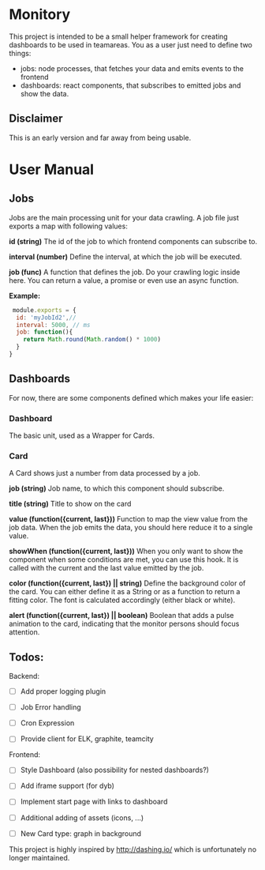Monitory
=============

This project is intended to be a small helper framework for creating dashboards to be used in teamareas.
You as a user just need to define two things: 
* jobs: node processes, that fetches your data and emits events to the frontend 
* dashboards: react components, that subscribes to emitted jobs and show the data.

Disclaimer
------------
This is an early version and far away from being usable. 

User Manual
===========

Jobs
------
Jobs are the main processing unit for your data crawling. A job file just exports a map with following values:

**id (string)**
The id of the job to which frontend components can subscribe to. 

**interval (number)**
Define the interval, at which the job will be executed.

**job (func)**
A function that defines the job. Do your crawling logic inside here. You can return a value, a promise or even use an async function.


**Example:** 
```javascript 1.8
 module.exports = {
  id: 'myJobId2',// 
  interval: 5000, // ms 
  job: function(){
    return Math.round(Math.random() * 1000)
  }
}

```


Dashboards
------------ 
For now, there are some components defined which makes your life easier:

### Dashboard

The basic unit, used as a Wrapper for Cards.

### Card

A Card shows just a number from data processed by a job.

**job (string)**
Job name, to which this component should subscribe. 

**title (string)**
Title to show on the card

**value (function({current, last}))**
Function to map the view value from the job data. When the job emits the data, you should here reduce it to a single value.  

**showWhen (function({current, last}))**
When you only want to show the component when some conditions are met, you can use this hook.
It is called with the current and the last value emitted by the job.   

**color (function({current, last}) || string)**
Define the background color of the card. You can either define it as a String or as a function to return a fitting color.
The font is calculated accordingly (either black or white). 

**alert (function({current, last}) || boolean)**
Boolean that adds a pulse animation to the card, indicating that the monitor persons should focus attention.   



Todos:
---------

Backend:
* [ ] Add proper logging plugin
* [ ] Job Error handling
* [ ] Cron Expression
* [ ] Provide client for ELK, graphite, teamcity



Frontend:
* [ ] Style Dashboard (also possibility for nested dashboards?)
* [ ] Add iframe support (for dyb) 
* [ ] Implement start page with links to dashboard
* [ ] Additional adding of assets (icons, ...)
* [ ] New Card type: graph in background


This project is highly inspired by http://dashing.io/ which is unfortunately no longer maintained. 
